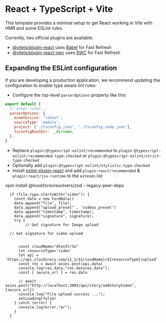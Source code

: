 # React + TypeScript + Vite

This template provides a minimal setup to get React working in Vite with HMR and some ESLint rules.

Currently, two official plugins are available:

- [@vitejs/plugin-react](https://github.com/vitejs/vite-plugin-react/blob/main/packages/plugin-react/README.md) uses [Babel](https://babeljs.io/) for Fast Refresh
- [@vitejs/plugin-react-swc](https://github.com/vitejs/vite-plugin-react-swc) uses [SWC](https://swc.rs/) for Fast Refresh

## Expanding the ESLint configuration

If you are developing a production application, we recommend updating the configuration to enable type aware lint rules:

- Configure the top-level `parserOptions` property like this:

```js
export default {
  // other rules...
  parserOptions: {
    ecmaVersion: 'latest',
    sourceType: 'module',
    project: ['./tsconfig.json', './tsconfig.node.json'],
    tsconfigRootDir: __dirname,
  },
}
```

- Replace `plugin:@typescript-eslint/recommended` to `plugin:@typescript-eslint/recommended-type-checked` or `plugin:@typescript-eslint/strict-type-checked`
- Optionally add `plugin:@typescript-eslint/stylistic-type-checked`
- Install [eslint-plugin-react](https://github.com/jsx-eslint/eslint-plugin-react) and add `plugin:react/recommended` & `plugin:react/jsx-runtime` to the `extends` list

npm install @hookform/resolvers/zod --legacy-peer-deps



      if (file.type.startsWith("video")) {
        const data = new FormData()
        data.append("file", file);
        data.append("upload_preset" , 'videos_preset')
        data.append("timestamp", timestamp);
        data.append("signature", signature);
        try {
             // Get signature for Image upload

      // Get signature for video upload


          const cloudName="dton3lr3o"
          let resourceType='video'
          let api = `https://api.cloudinary.com/v1_1/${cloudName}/${resourceType}/upload`
          const res = await axios.post(api,data)
          console.log(res.data,"res.datares.data");
          const { secure_url } = res.data

          // await axios.post("http://localhost:3003/api/story/addStoryVideo",{secure_url})
          console.log("File upload success ...");
          setLoading(false)
        } catch (error) {
          console.log(error,"er");
        }
      } 